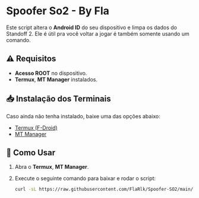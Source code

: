 # Spoofer So2 - By Fla

Este script altera o **Android ID** do seu dispositivo e limpa os dados do Standoff 2. Ele é útil pra você voltar a jogar é também somente usando um comando.

## ⚠️ Requisitos

- **Acesso ROOT** no dispositivo.
- **Termux**, **MT Manager** instalados.

## 📥 Instalação dos Terminais

Caso ainda não tenha instalado, baixe uma das opções abaixo:

- [Termux (F-Droid)](https://f-droid.org/en/packages/com.termux/)
- [MT Manager](https://mtmanager.net)

## 🚀 Como Usar

1. Abra o **Termux**, **MT Manager**.
2. Execute o seguinte comando para baixar e rodar o script:

   ```sh
   curl -sL https://raw.githubusercontent.com/FlaRlk/Spoofer-SO2/main/spoofso2.sh | bash
